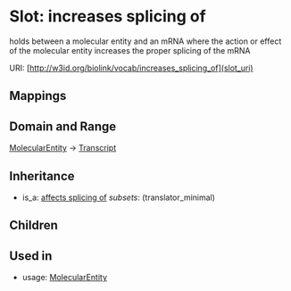 # Slot: increases splicing of


holds between a molecular entity and an mRNA where the action or effect of the molecular entity increases the proper splicing of the mRNA

URI: [http://w3id.org/biolink/vocab/increases_splicing_of](slot_uri)
## Mappings

## Domain and Range

[MolecularEntity](MolecularEntity.md) -> [Transcript](Transcript.md)
## Inheritance

 *  is_a: [affects splicing of](affects_splicing_of.md) *subsets*: (translator_minimal)
## Children

## Used in

 *  usage: [MolecularEntity](MolecularEntity.md)
